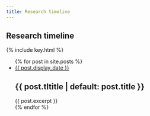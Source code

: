 ```yaml
---
title: Research timeline
---
```


<section id="timeline">
  <h1>Research timeline</h1>
  {% include key.html %}

  <ul class="timeline_ul">
    {% for post in site.posts %}
        <li class="timeline_card">
          <div class="timeline_head {{post.type}}">
            <a href="{{site.url}}/{{site.github.repository_name}}{{post.url}}">
              <div class="date_{{post.type}}" > {{ post.display_date }} </div>
            <!-- <br>  -->
            <div class="type_{{post.type}}" > </div>  
            </a>
          </div>
          <div class="timeline_body">
              <h2>{{ post.tltitle  | default: post.title }}</h2>
          {{ post.excerpt }}
          </div>
       </li>
    {% endfor %}
  </ul>
</section>
